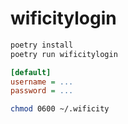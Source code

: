 # wificitylogin

```bash
poetry install
poetry run wificitylogin
```

```ini
[default]
username = ...
password = ...
```

```bash
chmod 0600 ~/.wificity
```
